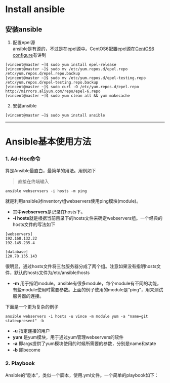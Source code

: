 # Install ansible #
## 安装ansible ##
1. 配置epel源  
ansible是有源的，不过是在epel源中。CentOS6配置epel源在[CentOS6 configure](CentOS_configure.md)有讲到
```
[vincent@master ~]$ sudo yum install epel-release
[vincent@master ~]$ sudo mv /etc/yum.repos.d/epel.repo /etc/yum.repos.d/epel.repo.backup
[vincent@master ~]$ sudo mv /etc/yum.repos.d/epel-testing.repo /etc/yum.repos.d/epel-testing.repo.backup
[vincent@master ~]$ sudo curl -O /etc/yum.repos.d/epel.repo http://mirrors.aliyun.com/repo/epel-6.repo
[vincent@master ~]$ sudo yum clean all && yum makecache
```
2. 安装ansible
```
[vincent@master ~]$ sudo yum install ansible
```
**********************************
# Ansible基本使用方法 ##
### 1. Ad-Hoc命令  ###
算是Ansible最直白，最简单的用法。用例如下  
>直接在终端输入
```
ansible webservsers -i hosts -m ping
```
就是利用ansible对inventory组webservers使用ping模块(module)。  
* 其中**webservers**是记录在hosts下。
* **-i hosts**就是根据当前目录下的hosts文件来确定webservers组。一个经典的hosts文件的写法如下
```
[webservers]
192.168.132.22
192.145.235.4

[database]
120.78.135.143
```
很明显，通过hosts文件将三台服务器分成了两个组。注意如果没有指明hosts文件，默认的hosts文件为/etc/ansible/hosts  
* **-m** 用于指明module。ansible有很多module，每个module有不同的功能，有些module使用时需要参数。上面的例子使用的module是“ping”，用来测试服务器的连接。  

下面是一个更为复杂的例子
```
ansible webservers -i hosts -u vince -m module yum -a "name=git state=present" -b
```
* **-u** 指定连接的用户
* **yum** 是yum模块，用于通过yum管理webservers的软件
* **-a** 即args提供了yum模块使用的时候所需要的参数，分别是name和state
* **-b** 即become
### 2. Playbook ###
Ansible的“剧本”，类似一个脚本，使用.yml文件。一个简单的playbook如下：  
```
```